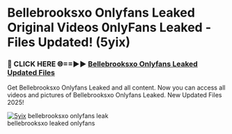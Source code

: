 # Bellebrooksxo Onlyfans Leaked Original Videos 0nlyFans Leaked - Files Updated! (5yix)

<h3>🔴 CLICK HERE 🌐==►► <a href="https://tinyurl.com/2wckxsce" rel="nofollow">Bellebrooksxo Onlyfans Leaked Updated Files</a></h3>

Get Bellebrooksxo Onlyfans Leaked and all content. Now you can access all videos and pictures of Bellebrooksxo Onlyfans Leaked. New Updated Files 2025!

[![5yix](https://i.imgur.com/AFduVYN.gif)](https://tinyurl.com/2wckxsce)
bellebrooksxo onlyfans leak<br>
bellebrooksxo leaked onlyfans
